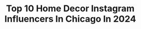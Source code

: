 ---
title: Top 10 Home Decor Instagram Influencers In Chicago In 2024
description: >-
  Find top home decor Instagram influencers in Chicago in 2024. Most popular hashtags: #chicago #homedecor #ootd #chicagogram.
platform: Instagram
hits: 83
text_top: Identify the best Instagram profiles on inBeat.
text_bottom: inBeat has 83 Instagram influencers like this in Chicago, United States for you to work with.
profiles:
  - username: "heidiorrr"
    fullname: >-
      Heidi Ordillas | Chicago Creator & Lifestyle
    bio: >-
      Stylish Storytelling | UGC & SMM: @kosmo.creative ❉ Experiences • Travel • Food • Culture ♡ @chicagobucketlist Creator ✐ heidixordillas@gmail.com
    location: "United States"
    followers: 18248
    engagement: 943
    commentsToLikes: 0.003967
    id: ck5zv5j4c3mib0i14ogoebqm7
    verified: false
    hashtags: "#chicagocontentcreators, #chicago, #chicagorestaurants, #chicagocontentcreator"
  - username: "nikolina.with.k"
    fullname: >-
      
    bio: >-
      𝗜 𝗮𝗺 𝗺𝘆 𝗸𝗶𝗱𝘀’ 𝗳𝗮𝘃𝗼𝗿𝗶𝘁𝗲 𝗽𝗲𝗿𝘀𝗼𝗻 ♡ 𝗚𝗼𝗱 𝗙𝗶𝗿𝘀𝘁 🙏🏻 𝗙𝗼𝗿𝗴𝗶𝘃𝗲 𝗾𝘂𝗶𝗰𝗸𝗹𝘆 𝗝𝗼𝗵𝗻 𝟭𝟭:𝟮𝟱 📍Chicago
    location: "United States"
    followers: 5710
    engagement: 463
    commentsToLikes: 0.050230
    id: ckapahvrgw6hi0i78rz8uiew0
    verified: false
    hashtags: "#blogger, #blogging, #ootdmagazine, #fashiongram"
  - username: "maria.koche"
    fullname: >-
      Maria Koché
    bio: >-
      ⭕️IFPA Certified Flexibility Specialist @aspis_chicago ⭕️Dancer @columbiachi @insomniacevents ⭕️Model @moorecreativetalent 📍#chicago
    location: "United States"
    followers: 14933
    engagement: 361
    commentsToLikes: 0.072883
    id: ck15qs12r4ct40i190sexxn5p
    verified: false
    hashtags: "#chicagofitness, #chicago, #flexibility, #chicagofit"
  - username: "wilderpoetry"
    fullname: >-
      W I L D E R
    bio: >-
      ☾ dreamer. explorer. collector. rainbow catcher ⋒ my collection Nocturnal now available everywhere ☾ link in bio ☾ if you are home, then i am, too.
    location: "United States"
    followers: 426966
    engagement: 147
    commentsToLikes: 0.013618
    id: ck0tz7j07pcvp0i195v1jpl13
    verified: false
    hashtags: "#instagood, #crystals, #wilderpoetry, #bibliophile"
  - username: "jentalbotdesign"
    fullname: >-
      Jen Talbot Design
    bio: >-
      Chicago + NYC + San Fran | Curating Modern Spaces. ELLE DECORATION Turkey, Netherlands, Indonesia, House Beautiful, LivingETC
    location: "United States"
    followers: 38009
    engagement: 127
    commentsToLikes: 0.093483
    id: ckaoqrxz0k3gu0i7807hbcefm
    verified: false
    hashtags: "#elledecor, #dominomagazine, #modernliving, #masterbedroomdecor"
  - username: "chicagoishmama"
    fullname: >-
      Chicagoish Mama
    bio: >-
      Lifestyle Blogger that Embraces the Chaos of Motherhood one post at a time Mom to Emma & Dylan & Carson Based in Chicago suburbs
    location: "United States"
    followers: 40403
    engagement: 456
    commentsToLikes: 0.021858
    id: cl78lbioqpyqm0i23y1js89u6
    verified: false
    hashtags: "#napervillemoms, #giftideas, #ad, #makemorememories"
  - username: "natalieminalee"
    fullname: >-
      Natalie Lee
    bio: >-
      chicago | @outofthepods host
    location: "United States"
    followers: 689759
    engagement: 441
    commentsToLikes: 0.018936
    id: cl1vb285bd79t0i2310dbirc9
    verified: false
    hashtags: "#realitytvpodcast, #loveisblindseason6, #podcastclips, #outofthepods"
  - username: "sri.jee13"
    fullname: >-
      Srijita M.🌻 Fashion & Travel
    bio: >-
      Experiencing the world in style ✨ 📍Florida🇺🇸 🌎Travel blogs | Outfit ideas | Affordable fashion 🐶 @imbeaudude 👩🏻‍🍳@insideafoodiemind Check my outfits👇
    location: "United States"
    followers: 16080
    engagement: 388
    commentsToLikes: 0.268871
    id: cl7zclminziwd0i23brt77kww
    verified: false
    hashtags: "#travelgram, #chicagotrip, #chicagoblog, #reelsinstagram"
  - username: "stylinbrunette"
    fullname: >-
      Kristel Powell
    bio: >-
      💖Lifestyle Blogger 💖 Mahjong Instructor @troopmahjong 💖Designing Magnets for your Stanley & Yeti cups 💖Grandmillennial, Home Decor, & Outfits
    location: "United States"
    followers: 69909
    engagement: 40
    commentsToLikes: 0.082158
    id: ckqq5z58jwrh80j234udpf9qe
    verified: false
    hashtags: "#stylinbrunettemagnets, #mahjongg, #galentinesparty, #mahjong"
  - username: "emmystarbrown"
    fullname: >-
      Emmy Star Brown
    bio: >-
      Playing in color ✨ Chicago Murals, Paintings, Design, Lettering New work & inquiries:
    location: "United States"
    followers: 11799
    engagement: 799
    commentsToLikes: 0.045794
    id: ck5cep5eplfi90i11m8i3iyjt
    verified: false
    hashtags: "#muralist, #abstractart, #artstudio, #wip"
---